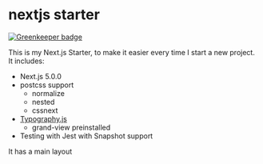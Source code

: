 # nextjs starter

[![Greenkeeper badge](https://badges.greenkeeper.io/buritica/nextjs-starter.svg)](https://greenkeeper.io/)

This is my Next.js Starter, to make it easier every time I start a new project. It includes:

- Next.js 5.0.0
- postcss support
  - normalize
  - nested
  - cssnext
- [Typography.js](https://kyleamathews.github.io/typography.js/)
  - grand-view preinstalled
- Testing with Jest with Snapshot support

It has a main layout